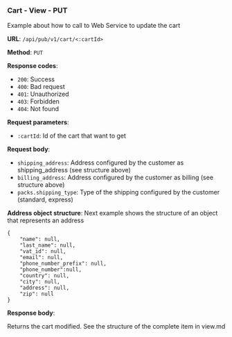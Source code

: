 ### Cart - View - PUT

Example about how to call to Web Service to update the cart

**URL**: `/api/pub/v1/cart/<:cartId>`

**Method**: `PUT`

**Response codes**:
* `200`: Success
* `400`: Bad request
* `401`: Unauthorized
* `403`: Forbidden
* `404`: Not found

**Request parameters**:
* `:cartId`: Id of the cart that want to get
  
**Request body**: 
* `shipping_address`: Address configured by the customer as shipping_address (see structure above)
* `billing_address`: Address configured by the customer as billing (see structure above)
* `packs.shipping_type`: Type of the shipping configured by the customer (standard, express)

**Address object structure**:
Next example shows the structure of an object that represents an address
```
{
	"name": null,
	"last_name": null,
	"vat_id": null,
	"email": null,
	"phone_number_prefix": null,
	"phone_number":null,		
	"country": null,
	"city": null,
	"address": null,
	"zip": null
}
```

**Response body**:

Returns the cart modified. See the structure of the complete item in view.md 
